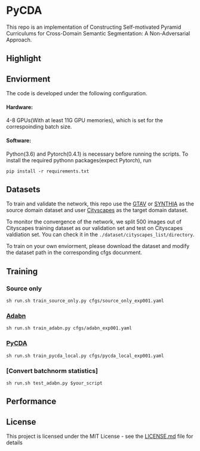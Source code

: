 # PyCDA
This repo is an implementation of Constructing Self-motivated Pyramid Curriculums for Cross-Domain Semantic Segmentation: A Non-Adversarial Approach. 

## Highlight

## Enviorment
The code is developed under the following configuration.
#### Hardware:
4-8 GPUs(With at least 11G GPU memories), which is set for the correspoinding batch size. 

#### Software:
Python(3.6) and Pytorch(0.4.1) is necessary before running the scripts. To install the required pythonn packages(expect Pytorch), run 

```
pip install -r requirements.txt
```

## Datasets

To train and validate the network, this repo use the [GTAV]() or [SYNTHIA]() as the source domain dataset and user [Cityscapes]() as the target domain dataset.

To monitor the convergence of the network, we split 500 images out of Cityscapes training dataset as our validation set and test on Cityscapes valdiation set.
You can check it in the ```./dataset/cityscapes_list/directory```.

To train on your own enviorment, please download the dataset and modify the dataset path in the corresponding cfgs docunment.



## Training

### Source only
```
sh run.sh train_source_only.py cfgs/source_only_exp001.yaml
```

### [Adabn]()
```
sh run.sh train_adabn.py cfgs/adabn_exp001.yaml
```

### [PyCDA]()
```
sh run.sh train_pycda_local.py cfgs/pycda_local_exp001.yaml
```

### [Convert batchnorm statistics]
```
sh run.sh test_adabn.py $your_script
```
## Performance


## License

This project is licensed under the MIT License - see the [LICENSE.md](LICENSE.md) file for details



